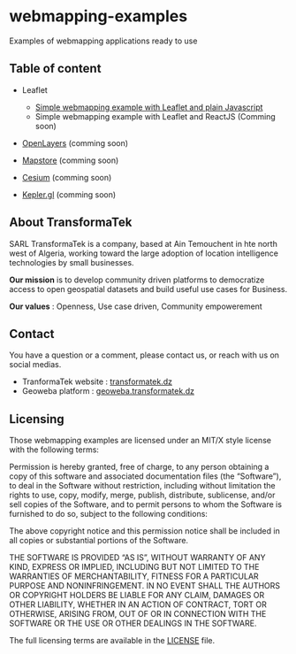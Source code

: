 # webmapping-examples
Examples of webmapping applications ready to use


## Table of content

* Leaflet 
    * [Simple webmapping example with Leaflet and plain Javascript](./leaflet-plain-javascript/)
    * Simple webmapping example with Leaflet and ReactJS (Comming soon)

* [OpenLayers](https://openlayers.org/) (comming soon)
* [Mapstore](https://www.geosolutionsgroup.com/technologies/mapstore/) (comming soon)
* [Cesium](https://cesium.com/) (comming soon)
* [Kepler.gl](https://kepler.gl/) (comming soon)

## About TransformaTek

SARL TransformaTek is a company, based at Ain Temouchent in hte north west of Algeria, working toward the large adoption of location intelligence technologies by small businesses. 

**Our mission** is to develop community driven platforms to democratize access to open geospatial datasets and build useful use cases for Business.

**Our values** : Openness, Use case driven, Community empowerement 

## Contact

You have a question or a comment, please contact us, or reach with us on social medias.
 - TranformaTek website : [transformatek.dz](https://transformatek.dz) 
 - Geoweba platform : [geoweba.transformatek.dz](https://geoweba.transformatek.dz)  

## Licensing

Those webmapping examples are licensed under an MIT/X style license with the following terms:

Permission is hereby granted, free of charge, to any person obtaining a copy of this software and associated documentation files (the “Software”), to deal in the Software without restriction, including without limitation the rights to use, copy, modify, merge, publish, distribute, sublicense, and/or sell copies of the Software, and to permit persons to whom the Software is furnished to do so, subject to the following conditions:

The above copyright notice and this permission notice shall be included in all copies or substantial portions of the Software.

THE SOFTWARE IS PROVIDED “AS IS”, WITHOUT WARRANTY OF ANY KIND, EXPRESS OR IMPLIED, INCLUDING BUT NOT LIMITED TO THE WARRANTIES OF MERCHANTABILITY, FITNESS FOR A PARTICULAR PURPOSE AND NONINFRINGEMENT. IN NO EVENT SHALL THE AUTHORS OR COPYRIGHT HOLDERS BE LIABLE FOR ANY CLAIM, DAMAGES OR OTHER LIABILITY, WHETHER IN AN ACTION OF CONTRACT, TORT OR OTHERWISE, ARISING FROM, OUT OF OR IN CONNECTION WITH THE SOFTWARE OR THE USE OR OTHER DEALINGS IN THE SOFTWARE.

The full licensing terms are available in the [LICENSE](./LICENSE) file.